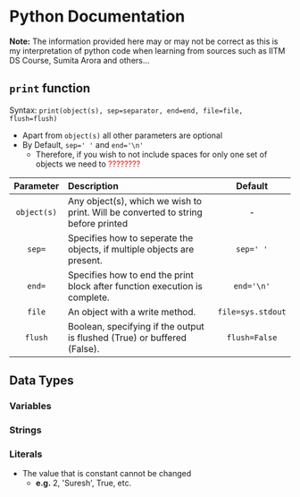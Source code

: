 # Python Documentation
**Note:** The information provided here may or may not be correct as this is my interpretation of python code when learning from sources such as IITM DS Course, Sumita Arora and others...

## `print` function
Syntax:
`print(object(s), sep=separator, end=end, file=file, flush=flush)`

- Apart from `object(s)` all other parameters are optional
- By Default, `sep=' '` and `end='\n'`
    - Therefore, if you wish to not include spaces for only one set of objects we need to <font color=red>????????</font>

|Parameter|Description|Default|
|:-----:|:------|:------:|
|`object(s)`|Any object(s), which we wish to print. Will be converted to string before printed|-|
|`sep=`|Specifies how to seperate the objects, if multiple objects are present.|`sep=' '`|
|`end=`| Specifies how to end the print block after function execution is complete.|`end='\n'`
|`file`| An object with a write method.|`file=sys.stdout`
|`flush`| Boolean, specifying if the output is flushed (True) or buffered (False).|`flush=False`

## Data Types
### Variables
### Strings
### Literals
- The value that is constant cannot be changed
    - **e.g.** 2, 'Suresh', True, etc.

